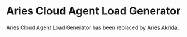 # Aries Cloud Agent Load Generator

Aries Cloud Agent Load Generator has been replaced by [Aries Akrida](https://github.com/hyperledger/aries-akrida).
